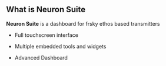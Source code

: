

## What is Neuron Suite

**Neuron Suite** is a dashboard for frsky ethos based transmitters

-   Full touchscreen interface
    
-   Multiple embedded tools and widgets

-   Advanced Dashboard
    
